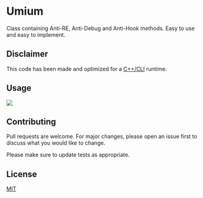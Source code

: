 # Umium

Class containing Anti-RE, Anti-Debug and Anti-Hook methods. Easy to use and easy to implement.

## Disclaimer

This code has been made and optimized for a [C++/CLI](https://docs.microsoft.com/en-us/cpp/dotnet/dotnet-programming-with-cpp-cli-visual-cpp?view=msvc-160) runtime.

## Usage

![](https://i.imgur.com/U7jl0PF.png)

## Contributing
Pull requests are welcome. For major changes, please open an issue first to discuss what you would like to change.

Please make sure to update tests as appropriate.

## License
[MIT](https://choosealicens.com/licenses/mit/)
